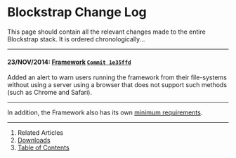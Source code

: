 Blockstrap Change Log
=====================

This page should contain all the relevant changes made to the entire Blockstrap stack. It is ordered chronologically...

-----------------

#### 23/NOV/2014: [Framework](../framework/) [`Commit 1e35ffd`](https://github.com/blockstrap/framework/commit/1e35ffd3be9cd5855868fb96c18338e4293242d9)

Added an alert to warn users running the framework from their file-systems without using a server using a browser that does not support such methods (such as Chrome and Safari).

-----------------

In addition, the Framework also has its own [minimum requirements](../framework/started/requirements).

--------------------------------------------------------------------------------

1. Related Articles
2. [Downloads](../downloads/)
3. [Table of Contents](../../)
